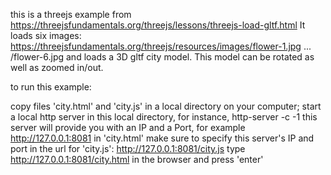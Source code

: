this is a threejs example from https://threejsfundamentals.org/threejs/lessons/threejs-load-gltf.html It loads six images:
https://threejsfundamentals.org/threejs/resources/images/flower-1.jpg ... /flower-6.jpg and loads a 3D gltf city model. 
This model can be rotated as well as zoomed in/out.

to run this example:

copy files 'city.html' and 'city.js' in a local directory on your computer;
start a local http server in this local directory, for instance, http-server -c -1 
this server will provide you with an IP and a Port, for example http://127.0.0.1:8081
in 'city.html' make sure to specify this server's IP and port in the url for 'city.js': http://127.0.0.1:8081/city.js
type http://127.0.0.1:8081/city.html in the browser and press 'enter'
